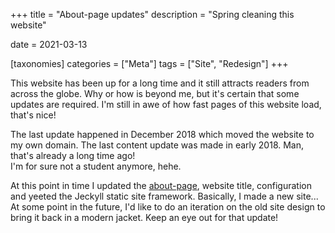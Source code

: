 +++
title = "About-page updates"
description = "Spring cleaning this website"

date = 2021-03-13

[taxonomies]
categories = ["Meta"]
tags = ["Site", "Redesign"]
+++

This website has been up for a long time and it still attracts readers from across the globe. Why or how is beyond me, but it's certain that some updates are required. I'm still in awe of how fast pages of this website load, that's nice!

The last update happened in December 2018 which moved the website to my own domain. The last content update was made in early 2018. Man, that's already a long time ago!  
I'm for sure not a student anymore, hehe.

At this point in time I updated the [about-page](@/pages/about.md), website title, configuration and yeeted the Jeckyll static site framework. Basically, I made a new site...  
At some point in the future, I'd like to do an iteration on the old site design to bring it back in a modern jacket. Keep an eye out for that update!
